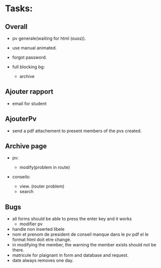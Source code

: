 # Tasks:

## Overall

- pv generale(waiting for html (ouss)).
- use manual animated.
- forgot password.

- full blocking bg:
  - archive

## Ajouter rapport

- email for student

## AjouterPv

- send a pdf attachement to present members of the pvs created.

## Archive page

- pv:

  - modify(problem in route)

- conseils:

  - view. (router problem)
  - search

## Bugs

- all forms should be able to press the enter key and it works
  - modifier pv
- handle non inserted libele
- nom et prenom de president de conseil manque dans le pv pdf el le format html doit etre changé.
- in modifying the member, the warning the member exists should not be there.
- matricule for plaignant in form and database and request.
- date always removes one day.
